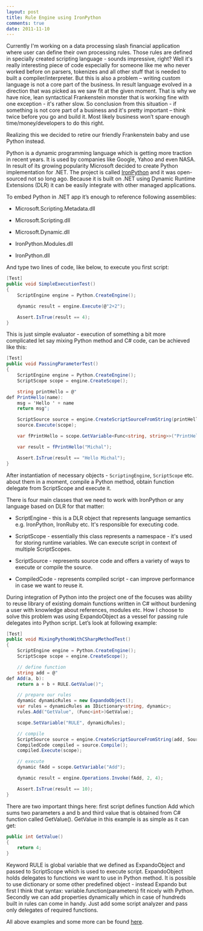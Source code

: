 ```yaml
--- 
layout: post
title: Rule Engine using IronPython
comments: true
date: 2011-11-10
---
```


Currently I'm working on a data processing slash financial application where user can define their own processing rules. Those rules are defined in specially created scripting language - sounds impressive, right? Well it's really interesting piece of code especially for someone like me who never worked before on parsers, tokenizes and all other stuff that is needed to built a compiler/interpreter. But this is also a problem – writing custom language is not a core part of the business. In result language evolved in a direction that was picked as we saw fit at the given moment. That is why we have nice, lean syntactical Frankenstein monster that is working fine with one exception - it's rather slow. 
So conclusion from this situation - if something is not core part of a business and it's pretty important – think twice before you go and build it. Most likely business won’t spare enough time/money/developers to do this right.
 
Realizing this we decided to retire our friendly Frankenstein baby and use Python instead.
 
Python is a dynamic programming language which is getting more traction in recent years. It is used by companies like Google, Yahoo and even NASA. In result of its growing popularity Microsoft decided to create Python implementation for .NET. The project is called [IronPython](http://ironpython.net/) and it was open-sourced not so long ago. Because it is built on .NET using Dynamic Runtime Extensions (DLR) it can be easily integrate with other managed applications.

To embed Python in .NET app it’s enough to reference following assemblies:
 
- Microsoft.Scripting.Metadata.dll

- Microsoft.Scripting.dll

- Microsoft.Dynamic.dll

- IronPython.Modules.dll

- IronPython.dll
 
And type two lines of code, like below, to execute you first script:

``` csharp
[Test]
public void SimpleExecutionTest()
{
    ScriptEngine engine = Python.CreateEngine();

    dynamic result = engine.Execute(@"2+2");

    Assert.IsTrue(result == 4);  
}
```

This is just simple evaluator - execution of something a bit more complicated let say mixing Python method and C# code, can be achieved like this:

``` csharp
[Test]
public void PassingParameterTest()
{
    ScriptEngine engine = Python.CreateEngine();
    ScriptScope scope = engine.CreateScope();

    string printHello = @"
def PrintHello(name):
	msg = 'Hello ' + name
	return msg";

    ScriptSource source = engine.CreateScriptSourceFromString(printHello, SourceCodeKind.Statements);
    source.Execute(scope);

    var fPrintHello = scope.GetVariable<Func<string, string>>("PrintHello");

    var result = fPrintHello("Michal");          

    Assert.IsTrue(result == "Hello Michal");
}
```

After instantiation of necessary objects - `ScriptingEngine`, `ScriptScope` etc. about them in a moment, compile a Python method, obtain function delegate from ScriptScope and execute it.
 
There is four main classes that we need to work with IronPython or any language based on DLR for that matter:
 
- ScriptEngine - this is a DLR object that represents language semantics e.g. IronPython, IronRuby etc. It's responsible for executing code.

- ScriptScope - essentially this class represents a namespace - it's used for storing runtime variables. We can execute script in context of multiple ScriptScopes.

- ScriptSource - represents source code and offers a variety of ways to execute or compile the source.

- CompiledCode - represents compiled script - can improve performance in case we want to reuse it.  
 
During integration of Python into the project one of the focuses was ability to reuse library of existing domain functions written in C# without burdening a user with knowledge about references, modules etc. How I choose to solve this problem was using ExpandoObject as a vessel for passing rule delegates into Python script. Let’s look at following example:

``` csharp
[Test]
public void MixingPythonWithCSharpMethodTest()
{
    ScriptEngine engine = Python.CreateEngine();
    ScriptScope scope = engine.CreateScope();

    // define function
    string add = @"
def Add(a, b):
	return a + b + RULE.GetValue()";

    // prepare our rules
    dynamic dynamicRules = new ExpandoObject();
    var rules = dynamicRules as IDictionary<string, dynamic>;
    rules.Add("GetValue", (Func<int>)GetValue);

    scope.SetVariable("RULE", dynamicRules);

    // compile
    ScriptSource source = engine.CreateScriptSourceFromString(add, SourceCodeKind.Statements);
    CompiledCode compiled = source.Compile();
    compiled.Execute(scope);

    // execute
    dynamic fAdd = scope.GetVariable("Add");

    dynamic result = engine.Operations.Invoke(fAdd, 2, 4);

    Assert.IsTrue(result == 10);
}
```

There are two important things here: first script defines function Add which sums two parameters a and b and third value that is obtained from C# function called GetValue(). GetValue in this example is as simple as it can get:

``` csharp
public int GetValue()
{
    return 4;
}
```

Keyword RULE is global variable that we defined as ExpandoObject and passed to ScriptScope which is used to execute script. ExpandoObject holds delegates to functions we want to use in Python method.
It is possible to use dictionary or some other predefined object - instead Expando but first I think that syntax: variable.function(parameters) fit nicely with Python. Secondly we can add properties dynamically which in case of hundreds built in rules can come in handy. Just add some script analyzer and pass only delegates of required functions.
 
All above examples and some more can be found [here](https://github.com/sakowiczm/IronPython-Integration).
